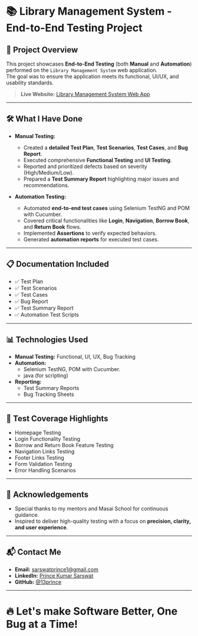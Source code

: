# 📚 Library Management System - End-to-End Testing Project

## 🚀 Project Overview
This project showcases **End-to-End Testing** (both **Manual** and **Automation**) performed on the `Library Management System` web application.  
The goal was to ensure the application meets its functional, UI/UX, and usability standards.

> **Live Website:** [Library Management System Web App](https://library-assignment-zeta.vercel.app/)

---

## 🛠️ What I Have Done

- **Manual Testing:**  
  - Created a **detailed Test Plan**, **Test Scenarios**, **Test Cases**, and **Bug Report**.
  - Executed comprehensive **Functional Testing** and **UI Testing**.
  - Reported and prioritized defects based on severity (High/Medium/Low).
  - Prepared a **Test Summary Report** highlighting major issues and recommendations.

- **Automation Testing:**  
  - Automated **end-to-end test cases** using Selenium TestNG and POM with Cucumber.
  - Covered critical functionalities like **Login**, **Navigation**, **Borrow Book**, and **Return Book** flows.
  - Implemented **Assertions** to verify expected behaviors.
  - Generated **automation reports** for executed test cases.

---

## 📋 Documentation Included

- ✅ Test Plan  
- ✅ Test Scenarios  
- ✅ Test Cases  
- ✅ Bug Report  
- ✅ Test Summary Report  
- ✅ Automation Test Scripts  

---

## 📊 Technologies Used

- **Manual Testing:** Functional, UI, UX, Bug Tracking
- **Automation:**  
  - Selenium TestNG, POM with Cucumber.  
  - java (for scripting)  
- **Reporting:**  
  - Test Summary Reports  
  - Bug Tracking Sheets  

---

## 🧪 Test Coverage Highlights

- Homepage Testing  
- Login Functionality Testing  
- Borrow and Return Book Feature Testing  
- Navigation Links Testing  
- Footer Links Testing  
- Form Validation Testing  
- Error Handling Scenarios

---

## 🙌 Acknowledgements
- Special thanks to my mentors and Masai School for continuous guidance.
- Inspired to deliver high-quality testing with a focus on **precision, clarity, and user experience**.

---

## 📬 Contact Me

- **Email:** sarswatprince1@gmail.com  
- **LinkedIn:** [Prince Kumar Sarswat](https://www.linkedin.com/in/13prince/)  
- **GitHub:** [@13prince](https://github.com/13prince)

---

# 🔥 Let's make Software Better, One Bug at a Time!
